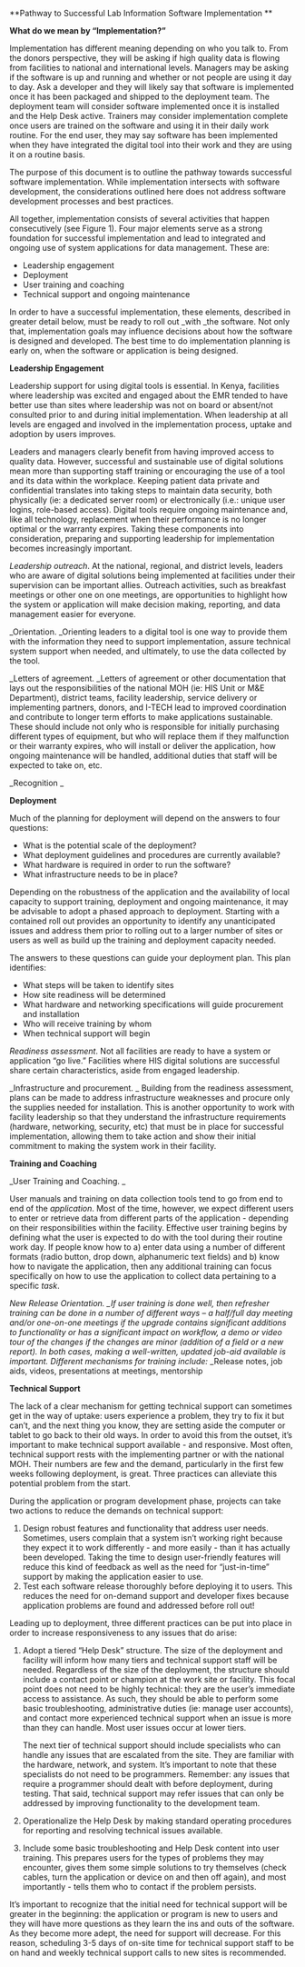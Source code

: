 **Pathway to Successful Lab Information Software Implementation **

**What do we mean by “Implementation?”**

Implementation has different meaning depending on who you talk to. From the
donors perspective, they will be asking if high quality data is flowing from
facilities to national and international levels. Managers may be asking if the
software is up and running and whether or not people are using it day to day.
Ask a developer and they will likely say that software is implemented once it
has been packaged and shipped to the deployment team. The deployment team will
consider software implemented once it is installed and the Help Desk active.
Trainers may consider implementation complete once users are trained on the
software and using it in their daily work routine. For the end user, they may
say software has been implemented when they have integrated the digital tool
into their work and they are using it on a routine basis.

The purpose of this document is to outline the pathway towards successful
software implementation. While implementation intersects with software
development, the considerations outlined here does not address software
development processes and best practices.

All together, implementation consists of several activities that happen
consecutively (see Figure 1). Four major elements serve as a strong foundation
for successful implementation and lead to integrated and ongoing use of system
applications for data management. These are:

- Leadership engagement
- Deployment
- User training and coaching
- Technical support and ongoing maintenance

In order to have a successful implementation, these elements, described in
greater detail below, must be ready to roll out \_with \_the software. Not only
that, implementation goals may influence decisions about how the software is
designed and developed. The best time to do implementation planning is early on,
when the software or application is being designed.

**Leadership Engagement**

Leadership support for using digital tools is essential. In Kenya, facilities
where leadership was excited and engaged about the EMR tended to have better use
than sites where leadership was not on board or absent/not consulted prior to
and during initial implementation. When leadership at all levels are engaged and
involved in the implementation process, uptake and adoption by users improves.

Leaders and managers clearly benefit from having improved access to quality
data. However, successful and sustainable use of digital solutions mean more
than supporting staff training or encouraging the use of a tool and its data
within the workplace. Keeping patient data private and confidential translates
into taking steps to maintain data security, both physically (ie: a dedicated
server room) or electronically (i.e.: unique user logins, role-based access).
Digital tools require ongoing maintenance and, like all technology, replacement
when their performance is no longer optimal or the warranty expires. Taking
these components into consideration, preparing and supporting leadership for
implementation becomes increasingly important.

_Leadership outreach_. At the national, regional, and district levels, leaders
who are aware of digital solutions being implemented at facilities under their
supervision can be important allies. Outreach activities, such as breakfast
meetings or other one on one meetings, are opportunities to highlight how the
system or application will make decision making, reporting, and data management
easier for everyone.

\_Orientation. \_Orienting leaders to a digital tool is one way to provide them
with the information they need to support implementation, assure technical
system support when needed, and ultimately, to use the data collected by the
tool.

\_Letters of agreement. \_Letters of agreement or other documentation that lays
out the responsibilities of the national MOH (ie: HIS Unit or M&E Department),
district teams, facility leadership, service delivery or implementing partners,
donors, and I-TECH lead to improved coordination and contribute to longer term
efforts to make applications sustainable. These should include not only who is
responsible for initially purchasing different types of equipment, but who will
replace them if they malfunction or their warranty expires, who will install or
deliver the application, how ongoing maintenance will be handled, additional
duties that staff will be expected to take on, etc.

_Recognition _

**Deployment**

Much of the planning for deployment will depend on the answers to four
questions:

- What is the potential scale of the deployment?
- What deployment guidelines and procedures are currently available?
- What hardware is required in order to run the software?
- What infrastructure needs to be in place?

Depending on the robustness of the application and the availability of local
capacity to support training, deployment and ongoing maintenance, it may be
advisable to adopt a phased approach to deployment. Starting with a contained
roll out provides an opportunity to identify any unanticipated issues and
address them prior to rolling out to a larger number of sites or users as well
as build up the training and deployment capacity needed.

The answers to these questions can guide your deployment plan. This plan
identifies:

- What steps will be taken to identify sites
- How site readiness will be determined
- What hardware and networking specifications will guide procurement and
  installation
- Who will receive training by whom
- When technical support will begin

_Readiness assessment_. Not all facilities are ready to have a system or
application “go live.” Facilities where HIS digital solutions are successful
share certain characteristics, aside from engaged leadership.

_Infrastructure and procurement. _ Building from the readiness assessment, plans
can be made to address infrastructure weaknesses and procure only the supplies
needed for installation. This is another opportunity to work with facility
leadership so that they understand the infrastructure requirements (hardware,
networking, security, etc) that must be in place for successful implementation,
allowing them to take action and show their initial commitment to making the
system work in their facility.

**Training and Coaching**

_User Training and Coaching. _

User manuals and training on data collection tools tend to go from end to end of
the _application_. Most of the time, however, we expect different users to enter
or retrieve data from different parts of the application - depending on their
responsibilities within the facility. Effective user training begins by defining
what the user is expected to do with the tool during their routine work day. If
people know how to a) enter data using a number of different formats (radio
button, drop down, alphanumeric text fields) and b) know how to navigate the
application, then any additional training can focus specifically on how to use
the application to collect data pertaining to a specific _task_.

_New Release Orientation. \_If user training is done well, then refresher
training can be done in a number of different ways – a half/full day meeting
and/or one-on-one meetings if the upgrade contains significant additions to
functionality or has a significant impact on workflow, a demo or video tour of
the changes if the changes are minor (addition of a field or a new report). In
both cases, making a well-written, updated job-aid available is important._
_Different mechanisms for training include:_ \_Release notes, job aids, videos,
presentations at meetings, mentorship

**Technical Support**

The lack of a clear mechanism for getting technical support can sometimes get in
the way of uptake: users experience a problem, they try to fix it but can’t, and
the next thing you know, they are setting aside the computer or tablet to go
back to their old ways. In order to avoid this from the outset, it’s important
to make technical support available - and responsive. Most often, technical
support rests with the implementing partner or with the national MOH. Their
numbers are few and the demand, particularly in the first few weeks following
deployment, is great. Three practices can alleviate this potential problem from
the start.

During the application or program development phase, projects can take two
actions to reduce the demands on technical support:

1. Design robust features and functionality that address user needs. Sometimes,
   users complain that a system isn’t working right because they expect it to
   work differently - and more easily - than it has actually been developed.
   Taking the time to design user-friendly features will reduce this kind of
   feedback as well as the need for “just-in-time” support by making the
   application easier to use.
2. Test each software release thoroughly before deploying it to users. This
   reduces the need for on-demand support and developer fixes because
   application problems are found and addressed before roll out!

Leading up to deployment, three different practices can be put into place in
order to increase responsiveness to any issues that do arise:

1. Adopt a tiered “Help Desk” structure. The size of the deployment and facility
   will inform how many tiers and technical support staff will be needed.
   Regardless of the size of the deployment, the structure should include a
   contact point or champion at the work site or facility. This focal point does
   not need to be highly technical: they are the user’s immediate access to
   assistance. As such, they should be able to perform some basic
   troubleshooting, administrative duties (ie: manage user accounts), and
   contact more experienced technical support when an issue is more than they
   can handle. Most user issues occur at lower tiers.

   The next tier of technical support should include specialists who can handle
   any issues that are escalated from the site. They are familiar with the
   hardware, network, and system. It’s important to note that these specialists
   do not need to be programmers. Remember: any issues that require a programmer
   should dealt with before deployment, during testing. That said, technical
   support may refer issues that can only be addressed by improving
   functionality to the development team.

2. Operationalize the Help Desk by making standard operating procedures for
   reporting and resolving technical issues available.
3. Include some basic troubleshooting and Help Desk content into user training.
   This prepares users for the types of problems they may encounter, gives them
   some simple solutions to try themselves (check cables, turn the application
   or device on and then off again), and most importantly - tells them who to
   contact if the problem persists.

It’s important to recognize that the initial need for technical support will be
greater in the beginning: the application or program is new to users and they
will have more questions as they learn the ins and outs of the software. As they
become more adept, the need for support will decrease. For this reason,
scheduling 3-5 days of on-site time for technical support staff to be on hand
and weekly technical support calls to new sites is recommended.
